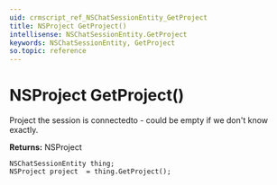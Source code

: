 ```yaml
---
uid: crmscript_ref_NSChatSessionEntity_GetProject
title: NSProject GetProject()
intellisense: NSChatSessionEntity.GetProject
keywords: NSChatSessionEntity, GetProject
so.topic: reference
---
```


# NSProject GetProject()

Project the session is connectedto - could be empty if we don't know exactly.

**Returns:** NSProject

```crmscript
NSChatSessionEntity thing;
NSProject project  = thing.GetProject();
```

